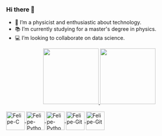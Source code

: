 ### Hi there 👋


- 🔭 I’m a physicist and enthusiastic about technology.
- 📚 I’m currently studying for a master's degree in physics.
- 💻 I’m looking to collaborate on data science.

<div align="center">
  <a href="https://github.com/felipe-science">
  <img height="150em" src="https://github-readme-stats.vercel.app/api?username=felipe-science&show_icons=true&theme=dark&include_all_commits=true&count_private=true"/>
  <img height="150em" src="https://github-readme-stats.vercel.app/api/top-langs/?username=felipe-science&layout=compact&langs_count=7&theme=dark"/>
</div>

<div style="display: inline_block"><br>
  <img align="center" alt="Felipe-C" height="50" width="50" src="https://cdn.jsdelivr.net/gh/devicons/devicon/icons/c/c-original.svg"> 
  <img align="center" alt="Felipe-Python" height="50" width="50" src="https://cdn.jsdelivr.net/gh/devicons/devicon/icons/python/python-original.svg">
  <img align="center" alt="Felipe-Python" height="50" width="50" src="https://cdn.jsdelivr.net/gh/devicons/devicon/icons/pandas/pandas-original-wordmark.svg">
  <img align="center" alt="Felipe-Git" height="50" width="50" src="https://cdn.jsdelivr.net/gh/devicons/devicon/icons/git/git-original.svg">
  <img align="center" alt="Felipe-Git" height="50" width="50" src="https://cdn.jsdelivr.net/gh/devicons/devicon/icons/linux/linux-original.svg"">
  
</div>
  
